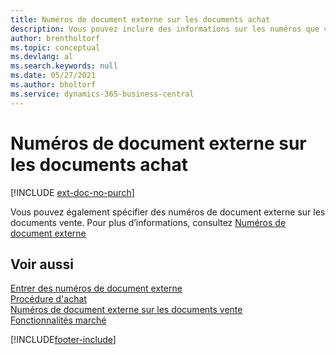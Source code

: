 ```yaml
---
title: Numéros de document externe sur les documents achat
description: Vous pouvez inclure des informations sur les numéros que vos fournisseurs attribuent aux documents qu’ils vous envoient en utilisant le champ Numéro de document externe ou le champ Votre référence. Découvrez la différence entre les deux champs ici.
author: brentholtorf
ms.topic: conceptual
ms.devlang: al
ms.search.keywords: null
ms.date: 05/27/2021
ms.author: bholtorf
ms.service: dynamics-365-business-central
---
```

# Numéros de document externe sur les documents achat

[!INCLUDE [ext-doc-no-purch](includes/ext-doc-no-purch.md)]

Vous pouvez également spécifier des numéros de document externe sur les documents vente. Pour plus d’informations, consultez [Numéros de document externe](sales-how-invoice-sales.md#external-document-numbers)

## Voir aussi

[Entrer des numéros de document externe](across-enter-external-document-numbers.md)  
[Procédure d'achat](purchasing-manage-purchasing.md)  
[Numéros de document externe sur les documents vente](sales-how-invoice-sales.md#external-document-numbers)  
[Fonctionnalités marché](ui-across-business-areas.md)  

[!INCLUDE[footer-include](includes/footer-banner.md)]